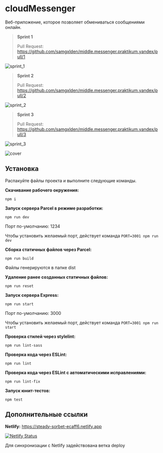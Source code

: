 # cloudMessenger

Веб-приложение, которое позволяет обмениваться сообщениями онлайн.

> **Sprint 1**
>
> Pull Request: https://github.com/samgxlden/middle.messenger.praktikum.yandex/pull/1

![sprint_1](https://img.shields.io/github/last-commit/samgxlden/middle.messenger.praktikum.yandex/sprint_1?label=%D0%9F%D0%BE%D1%81%D0%BB%D0%B5%D0%B4%D0%BD%D0%B8%D0%B9%20%D0%BA%D0%BE%D0%BC%D0%BC%D0%B8%D1%82&style=for-the-badge)

> **Sprint 2**
>
> Pull Request: https://github.com/samgxlden/middle.messenger.praktikum.yandex/pull/2

![sprint_2](https://img.shields.io/github/last-commit/samgxlden/middle.messenger.praktikum.yandex/sprint_2?label=%D0%9F%D0%BE%D1%81%D0%BB%D0%B5%D0%B4%D0%BD%D0%B8%D0%B9%20%D0%BA%D0%BE%D0%BC%D0%BC%D0%B8%D1%82&style=for-the-badge)

> **Sprint 3**
>
> Pull Request: https://github.com/samgxlden/middle.messenger.praktikum.yandex/pull/3

![sprint_3](https://img.shields.io/github/last-commit/samgxlden/middle.messenger.praktikum.yandex/sprint_3?label=%D0%BF%D0%BE%D1%81%D0%BB%D0%B5%D0%B4%D0%BD%D0%B8%D0%B9%20%D0%BA%D0%BE%D0%BC%D0%BC%D0%B8%D1%82&style=for-the-badge)

![cover](https://raw.githubusercontent.com/samgxlden/middle.messenger.praktikum.yandex/sprint_1/ui/blue.png)

## Установка

Распакуйте файлы проекта и выполните следующие команды.

**Скачивание рабочего окружения:**

    npm i

**Запуск сервера Parcel в режиме разработки:**

    npm run dev

Порт по-умолчанию: 1234

Чтобы установить желаемый порт, действует команда `PORT=3001 npm run dev`

**Сборка статичных файлов через Parcel:**

    npm run build

Файлы генерируются в папке dist

**Удаление ранее созданных статичных файлов:**

    npm run reset

**Запуск сервера Express:**

    npm run start

Порт по-умолчанию: 3000

Чтобы установить желаемый порт, действует команда `PORT=3001 npm run start`

**Проверка стилей через stylelint:**

    npm run lint-sass

**Проверка кода через ESLint:**

    npm run lint

**Проверка кода через ESLint с автоматическими исправлениями:**

    npm run lint-fix

**Запуск юнит-тестов:**

    npm test

## Дополнительные ссылки

**Netlify:**
https://steady-sorbet-ecaff6.netlify.app

[![Netlify Status](https://api.netlify.com/api/v1/badges/84a2682d-cc93-40b4-b997-038d616cceb5/deploy-status)](https://steady-sorbet-ecaff6.netlify.app)

Для синхронизации с Netlify задействована ветка deploy
